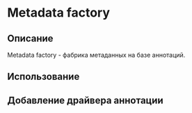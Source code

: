 Metadata factory
================

## Описание

Metadata factory - фабрика метаданных на базе аннотаций.

## Использование

## Добавление драйвера аннотации
